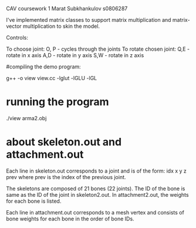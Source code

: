 CAV coursework 1
Marat Subkhankulov s0806287

I've implemented matrix classes to support matrix multiplication and matrix-vector multiplication to skin the model.

Controls:

To choose joint:
O, P - cycles through the joints
To rotate chosen joint:
Q,E - rotate in x axis
A,D - rotate in y axis
S,W - rotate in z axis



#compiling the demo program:

g++ -o view view.cc -lglut -lGLU -lGL

# running the program

./view arma2.obj   


# about  skeleton.out  and attachment.out 

Each line in skeleton.out corresponds to a joint and is of the form:
idx x y z prev where prev is the index of the previous joint.

The skeletons are composed of 21 bones (22 joints).
The ID of the bone is same as the ID of the joint in skeleton2.out. 
In attachment2.out, the weights for each bone is listed.    

Each line in attachment.out corresponds to a mesh vertex and
consists of bone weights for each bone in the order of bone IDs.
